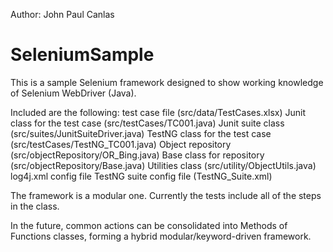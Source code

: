 Author: John Paul Canlas

# SeleniumSample
This is a sample Selenium framework designed to show working knowledge of Selenium WebDriver (Java).

Included are the following:
	test case file (src/data/TestCases.xlsx)
	Junit class for the test case (src/testCases/TC001.java)
	Junit suite class (src/suites/JunitSuiteDriver.java)
	TestNG class for the test case (src/testCases/TestNG_TC001.java)
	Object repository (src/objectRepository/OR_Bing.java)
	Base class for repository (src/objectRepository/Base.java)
	Utilities class (src/utility/ObjectUtils.java)
	log4j.xml config file
	TestNG suite config file (TestNG_Suite.xml)
	
The framework is a modular one. Currently the tests include all of the steps in the class.

In the future, common actions can be consolidated into Methods of Functions classes, forming
	a hybrid modular/keyword-driven framework.
	
